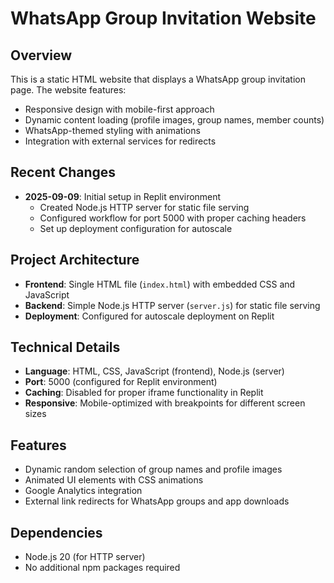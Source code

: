 # WhatsApp Group Invitation Website

## Overview
This is a static HTML website that displays a WhatsApp group invitation page. The website features:
- Responsive design with mobile-first approach
- Dynamic content loading (profile images, group names, member counts)
- WhatsApp-themed styling with animations
- Integration with external services for redirects

## Recent Changes
- **2025-09-09**: Initial setup in Replit environment
  - Created Node.js HTTP server for static file serving
  - Configured workflow for port 5000 with proper caching headers
  - Set up deployment configuration for autoscale

## Project Architecture
- **Frontend**: Single HTML file (`index.html`) with embedded CSS and JavaScript
- **Backend**: Simple Node.js HTTP server (`server.js`) for static file serving
- **Deployment**: Configured for autoscale deployment on Replit

## Technical Details
- **Language**: HTML, CSS, JavaScript (frontend), Node.js (server)
- **Port**: 5000 (configured for Replit environment)
- **Caching**: Disabled for proper iframe functionality in Replit
- **Responsive**: Mobile-optimized with breakpoints for different screen sizes

## Features
- Dynamic random selection of group names and profile images
- Animated UI elements with CSS animations
- Google Analytics integration
- External link redirects for WhatsApp groups and app downloads

## Dependencies
- Node.js 20 (for HTTP server)
- No additional npm packages required